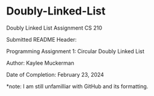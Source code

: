 # Doubly-Linked-List
Doubly Linked List Assignment CS 210

Submitted README Header:

Programming Assignment 1: Circular Doubly Linked List

Author: Kaylee Muckerman

Date of Completion: February 23, 2024

*note: I am still unfamilliar with GitHub and its formatting.
